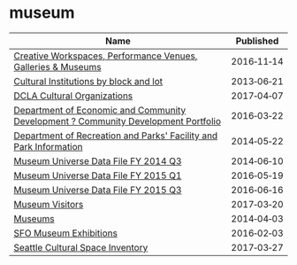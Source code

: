 # museum

Name | Published
---- | ---------
[Creative Workspaces, Performance Venues, Galleries & Museums](../datasets/qxfh-ycp7.md) | 2016&#x2011;11&#x2011;14
[Cultural Institutions by block and lot](../datasets/733r-da8r.md) | 2013&#x2011;06&#x2011;21
[DCLA Cultural Organizations](../datasets/u35m-9t32.md) | 2017&#x2011;04&#x2011;07
[Department of Economic and Community Development ? Community Development Portfolio](../datasets/adkf-vin2.md) | 2016&#x2011;03&#x2011;22
[Department of Recreation and Parks' Facility and Park Information](../datasets/ax8j-dhzm.md) | 2014&#x2011;05&#x2011;22
[Museum Universe Data File FY 2014 Q3](../datasets/5rw9-2vgh.md) | 2014&#x2011;06&#x2011;10
[Museum Universe Data File FY 2015 Q1](../datasets/bqh6-bapa.md) | 2016&#x2011;05&#x2011;19
[Museum Universe Data File FY 2015 Q3](../datasets/ku5e-zr2b.md) | 2016&#x2011;06&#x2011;16
[Museum Visitors](../datasets/trxm-jn3c.md) | 2017&#x2011;03&#x2011;20
[Museums](../datasets/8hgq-9pi6.md) | 2014&#x2011;04&#x2011;03
[SFO Museum Exhibitions](../datasets/bjtz-s8v8.md) | 2016&#x2011;02&#x2011;03
[Seattle Cultural Space Inventory](../datasets/vsxr-aydq.md) | 2017&#x2011;03&#x2011;27


